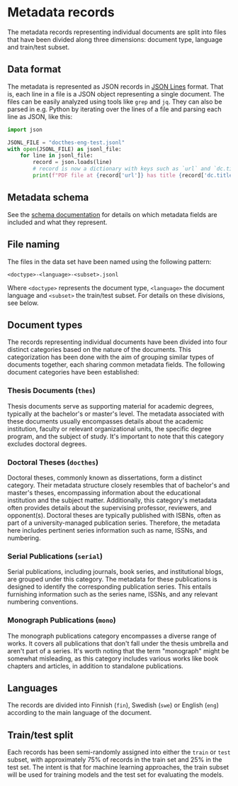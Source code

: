 # Metadata records

The metadata records representing individual documents are split into files that have been divided along three dimensions: document type, language and train/test subset.

## Data format

The metadata is represented as JSON records in [JSON Lines](https://jsonlines.org/) format. That is, each line in a file is a JSON object representing a single document. The files can be easily analyzed using tools like `grep` and `jq`. They can also be parsed in e.g. Python by iterating over the lines of a file and parsing each line as JSON, like this:

```python
import json

JSONL_FILE = "docthes-eng-test.jsonl"
with open(JSONL_FILE) as jsonl_file:
    for line in jsonl_file:
        record = json.loads(line)
        # record is now a dictionary with keys such as `url` and `dc.title`:
        print(f"PDF file at {record['url']} has title {record['dc.title']}")
```

## Metadata schema

See the [schema documentation](../schema.md) for details on which metadata fields are included and what they represent.

## File naming

The files in the data set have been named using the following pattern:

    <doctype>-<language>-<subset>.jsonl

Where `<doctype>` represents the document type, `<language>` the document language and `<subset>` the train/test subset. For details on these divisions, see below.

## Document types

The records representing individual documents have been divided into four distinct categories based on the nature of the documents. This categorization has been done with the aim of grouping similar types of documents together, each sharing common metadata fields. The following document categories have been established:

### Thesis Documents (`thes`)
Thesis documents serve as supporting material for academic degrees, typically at the bachelor's or master's level. The metadata associated with these documents usually encompasses details about the academic institution, faculty or relevant organizational units, the specific degree program, and the subject of study. It's important to note that this category excludes doctoral degrees.

### Doctoral Theses (`docthes`)

Doctoral theses, commonly known as dissertations, form a distinct category. Their metadata structure closely resembles that of bachelor's and master's theses, encompassing information about the educational institution and the subject matter. Additionally, this category's metadata often provides details about the supervising professor, reviewers, and opponent(s). Doctoral theses are typically published with ISBNs, often as part of a university-managed publication series. Therefore, the metadata here includes pertinent series information such as name, ISSNs, and numbering.

### Serial Publications (`serial`)

Serial publications, including journals, book series, and institutional blogs, are grouped under this category. The metadata for these publications is designed to identify the corresponding publication series. This entails furnishing information such as the series name, ISSNs, and any relevant numbering conventions.

### Monograph Publications (`mono`)

The monograph publications category encompasses a diverse range of works. It covers all publications that don't fall under the thesis umbrella and aren't part of a series. It's worth noting that the term "monograph" might be somewhat misleading, as this category includes various works like book chapters and articles, in addition to standalone publications.

## Languages

The records are divided into Finnish (`fin`), Swedish (`swe`) or English (`eng`) according to the main language of the document.

## Train/test split

Each records has been semi-randomly assigned into either the `train` or `test` subset, with approximately 75% of records in the train set and 25% in the test set. The intent is that for machine learning approaches, the train subset will be used for training models and the test set for evaluating the models.
